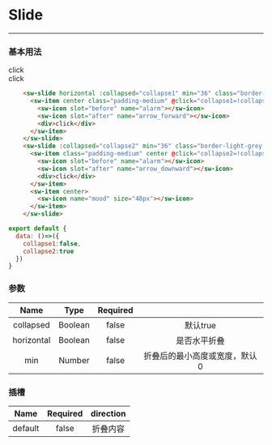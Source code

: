 # Slide
---
### 基本用法
<common-decorator>
  <div>
    <sw-slide horizontal :collapsed="collapse1" min="36" class="border-grey margin-medium">
      <sw-item center class="padding-medium" style="width:300px;cursor:pointer" @click="collapse1=!collapse1">
        <sw-icon slot="before" name="alarm"></sw-icon>
        <sw-icon slot="after" name="arrow_forward"></sw-icon>
        <div>click</div>
      </sw-item>
    </sw-slide>
    <sw-slide :collapsed="collapse2" min="36" class="border-grey margin-medium">
      <sw-item class="padding-medium" center style="width:300px;cursor:pointer" @click="collapse2=!collapse2">
        <sw-icon slot="before" name="alarm"></sw-icon>
        <sw-icon slot="after" name="arrow_downward"></sw-icon>
        <div>click</div>
      </sw-item>
      <sw-item center>
        <sw-icon name="mood" size="48px"></sw-icon>
      </sw-item>
    </sw-slide>
  </div>
</common-decorator>

<script>
export default {
  data: ()=>({
    collapse1:false,
    collapse2:true
  })
}
</script>

``` html
    <sw-slide horizontal :collapsed="collapse1" min="36" class="border-light-grey margin-medium">
      <sw-item center class="padding-medium" @click="collapse1=!collapse1">
        <sw-icon slot="before" name="alarm"></sw-icon>
        <sw-icon slot="after" name="arrow_forward"></sw-icon>
        <div>click</div>
      </sw-item>
    </sw-slide>
    <sw-slide :collapsed="collapse2" min="36" class="border-light-grey margin-medium">
      <sw-item class="padding-medium" center @click="collapse2=!collapse2">
        <sw-icon slot="before" name="alarm"></sw-icon>
        <sw-icon slot="after" name="arrow_downward"></sw-icon>
        <div>click</div>
      </sw-item>
      <sw-item center>
        <sw-icon name="mood" size="48px"></sw-icon>
      </sw-item>
    </sw-slide>
```

``` js
export default {
  data: ()=>({
    collapse1:false,
    collapse2:true
  })
}
```

### 参数

Name|Type|Required||
:------:|:------:|:------:|:------:|
collapsed|Boolean|false|默认true|
horizontal|Boolean|false|是否水平折叠|
min|Number|false|折叠后的最小高度或宽度，默认0|

### 插槽

Name|Required|direction|
:------:|:------:|:------:|
default|false|折叠内容|